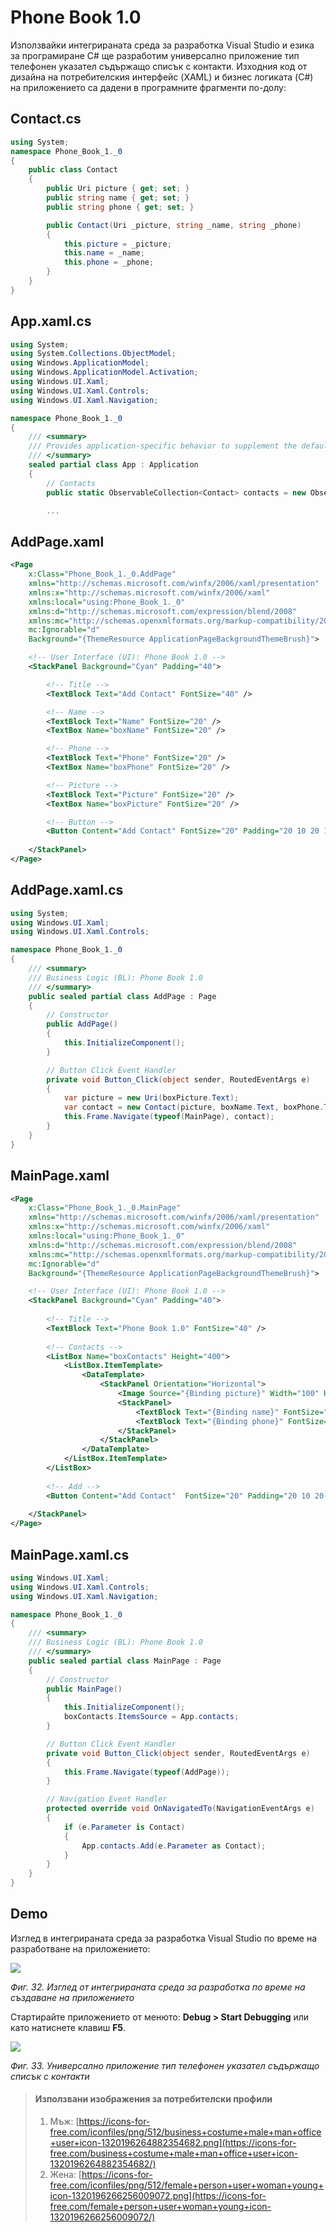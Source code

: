 # Phone Book 1.0

Използвайки интегрираната среда за разработка Visual Studio и езика за програмиране C\# ще разработим универсално приложение тип телефонен указател съдържащо списък с контакти. Изходния код от дизайна на потребителския интерфейс \(XAML\) и бизнес логиката \(C\#\) на приложението са дадени в програмните фрагменти по-долу:

## Contact.cs

```csharp
using System;
namespace Phone_Book_1._0
{
    public class Contact
    {
        public Uri picture { get; set; }
        public string name { get; set; }
        public string phone { get; set; }

        public Contact(Uri _picture, string _name, string _phone)
        {
            this.picture = _picture;
            this.name = _name;
            this.phone = _phone;
        }
    }
}
```

## App.xaml.cs

```csharp
using System;
using System.Collections.ObjectModel;
using Windows.ApplicationModel;
using Windows.ApplicationModel.Activation;
using Windows.UI.Xaml;
using Windows.UI.Xaml.Controls;
using Windows.UI.Xaml.Navigation;

namespace Phone_Book_1._0
{
    /// <summary>
    /// Provides application-specific behavior to supplement the default Application class.
    /// </summary>
    sealed partial class App : Application
    {
        // Contacts
        public static ObservableCollection<Contact> contacts = new ObservableCollection<Contact>();

        ...
```

## AddPage.xaml

```xml
<Page
    x:Class="Phone_Book_1._0.AddPage"
    xmlns="http://schemas.microsoft.com/winfx/2006/xaml/presentation"
    xmlns:x="http://schemas.microsoft.com/winfx/2006/xaml"
    xmlns:local="using:Phone_Book_1._0"
    xmlns:d="http://schemas.microsoft.com/expression/blend/2008"
    xmlns:mc="http://schemas.openxmlformats.org/markup-compatibility/2006"
    mc:Ignorable="d"
    Background="{ThemeResource ApplicationPageBackgroundThemeBrush}">

    <!-- User Interface (UI): Phone Book 1.0 -->
    <StackPanel Background="Cyan" Padding="40">

        <!-- Title -->
        <TextBlock Text="Add Contact" FontSize="40" />

        <!-- Name -->
        <TextBlock Text="Name" FontSize="20" />
        <TextBox Name="boxName" FontSize="20" />

        <!-- Phone -->
        <TextBlock Text="Phone" FontSize="20" />
        <TextBox Name="boxPhone" FontSize="20" />

        <!-- Picture -->
        <TextBlock Text="Picture" FontSize="20" />
        <TextBox Name="boxPicture" FontSize="20" />

        <!-- Button -->
        <Button Content="Add Contact" FontSize="20" Padding="20 10 20 10" Margin="0 20 0 0" Click="Button_Click" />
        
    </StackPanel>
</Page>
```

## AddPage.xaml.cs

```csharp
using System;
using Windows.UI.Xaml;
using Windows.UI.Xaml.Controls;

namespace Phone_Book_1._0
{
    /// <summary>
    /// Business Logic (BL): Phone Book 1.0
    /// </summary>
    public sealed partial class AddPage : Page
    {
        // Constructor
        public AddPage()
        {
            this.InitializeComponent();
        }

        // Button Click Event Handler
        private void Button_Click(object sender, RoutedEventArgs e)
        {
            var picture = new Uri(boxPicture.Text);
            var contact = new Contact(picture, boxName.Text, boxPhone.Text);
            this.Frame.Navigate(typeof(MainPage), contact);
        }
    }
}
```

## MainPage.xaml

```xml
<Page
    x:Class="Phone_Book_1._0.MainPage"
    xmlns="http://schemas.microsoft.com/winfx/2006/xaml/presentation"
    xmlns:x="http://schemas.microsoft.com/winfx/2006/xaml"
    xmlns:local="using:Phone_Book_1._0"
    xmlns:d="http://schemas.microsoft.com/expression/blend/2008"
    xmlns:mc="http://schemas.openxmlformats.org/markup-compatibility/2006"
    mc:Ignorable="d"
    Background="{ThemeResource ApplicationPageBackgroundThemeBrush}">

    <!-- User Interface (UI): Phone Book 1.0 -->
    <StackPanel Background="Cyan" Padding="40">
        
        <!-- Title -->
        <TextBlock Text="Phone Book 1.0" FontSize="40" />
        
        <!-- Contacts -->
        <ListBox Name="boxContacts" Height="400">
            <ListBox.ItemTemplate>
                <DataTemplate>
                    <StackPanel Orientation="Horizontal">
                        <Image Source="{Binding picture}" Width="100" Height="100" />
                        <StackPanel>
                            <TextBlock Text="{Binding name}" FontSize="32" />
                            <TextBlock Text="{Binding phone}" FontSize="32" />
                        </StackPanel>
                    </StackPanel>
                </DataTemplate>
            </ListBox.ItemTemplate>
        </ListBox>
        
        <!-- Add -->
        <Button Content="Add Contact"  FontSize="20" Padding="20 10 20 10" Margin="0 20 0 0" Click="Button_Click" />
        
    </StackPanel>
</Page>
```

## MainPage.xaml.cs

```csharp
using Windows.UI.Xaml;
using Windows.UI.Xaml.Controls;
using Windows.UI.Xaml.Navigation;

namespace Phone_Book_1._0
{
    /// <summary>
    /// Business Logic (BL): Phone Book 1.0
    /// </summary>
    public sealed partial class MainPage : Page
    {
        // Constructor
        public MainPage()
        {
            this.InitializeComponent();
            boxContacts.ItemsSource = App.contacts;
        }

        // Button Click Event Handler
        private void Button_Click(object sender, RoutedEventArgs e)
        {
            this.Frame.Navigate(typeof(AddPage));
        }

        // Navigation Event Handler
        protected override void OnNavigatedTo(NavigationEventArgs e)
        {
            if (e.Parameter is Contact)
            {
                App.contacts.Add(e.Parameter as Contact);
            }
        }
    }
}
```

## Demo

Изглед в интегрираната среда за разработка Visual Studio по време на разработване на приложението:

![](/images/32_Phone_Book_1.0_Develop.png)

_Фиг. 32. Изглед от интегрираната среда за разработка по време на създаване на приложението_

Стартирайте приложението от менюто: **Debug &gt; Start Debugging** или като натиснете клавиш **F5**.

![](/images/33_Phone_Book_1.0_Run.png)

_Фиг. 33. Универсално приложение тип телефонен указател съдържащо списък с контакти_

> #### Използвани изображения за потребителски профили
> 1. Мъж: [https://icons-for-free.com/iconfiles/png/512/business+costume+male+man+office+user+icon-1320196264882354682.png](https://icons-for-free.com/business+costume+male+man+office+user+icon-1320196264882354682/)
> 2. Жена: [https://icons-for-free.com/iconfiles/png/512/female+person+user+woman+young+icon-1320196266256009072.png](https://icons-for-free.com/female+person+user+woman+young+icon-1320196266256009072/)
